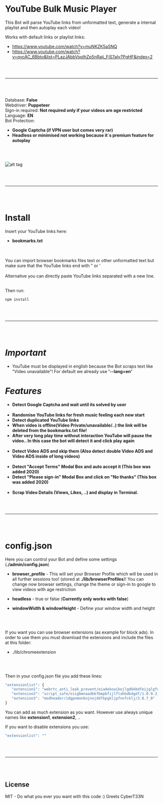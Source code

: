 # YouTube Bulk Music Player
This Bot will parse YouTube links from unformatted text, generate a internal playlist and then autoplay each video!

Works with default links or playlist links:
- https://www.youtube.com/watch?v=muNKZK5aSNQ
- https://www.youtube.com/watch?v=qycAC_6Bbto&list=PLazJAbbVspIhZp5nRaij_FjS7aIy7PqHF&index=2



<br />
<br />

____________________________________________________________

<br />
<br />

Database: **False**<br />
Webdriver: **Puppeteer**<br />
Sign-in required: **Not required only if your videos are age restricted**<br />
Language: **EN**<br />
Bot Protection:
- **Google Captcha (if VPN user but comes very rar)**
- **Headless or minimised not working because it´s premium feature for autoplay**



<br />
<br />


![alt tag](https://i.imgur.com/2FXctBZ.jpg)


<br />
<br />

____________________________________________________________


<br />
<br />


# Install
Insert your YouTube links here:
- **bookmarks.txt**
<br />
<br />
You can import browser bookmarks files text or other unformatted  text but make sure that the YouTube links end with " or '
<br />
<br />
Alternative you can directly paste YouTube links separated with a new line.


<br />
<br />

Then run:
```javascript
npm install
```

<br />
<br />

 _____________________________________________________


<br />
<br />



# *Important*
- YouTube must be displayed in english because the Bot scraps text like "Video unavailable"! For default we already use **'--lang=en'**

# *Features*
- **Detect Google Captcha and wait until its solved by user**
<br /><br />
- **Randomise YouTube links for fresh music feeling each new start**
- **Detect duplicated YouTube links**
- **When video is offline(Video Private/unavailable/..) the link will be deleted from the bookmarks.txt file!**
- **After very long play time without interaction YouTube will pause the video.. In this case the bot will detect it and click play again**
<br /><br />
- **Detect Video ADS and skip them (Also detect double Video ADS and Video ADS inside of long videos)**
<br /><br />
- **Detect "Accept Terms" Modal Box and auto accept it (This box was added 2020)**
- **Detect "Please sign-in" Modal Box and click on "No thanks"  (This box was added 2020)**
<br /><br />
- **Scrap Video Details (Views, Likes, ..) and display in Terminal.**

<br />
<br />

 _____________________________________________________


<br />
<br />


# config.json
Here you can control your Bot and define some settings (**./admin/config.json**)

- **browser_profile** - This will set your Browser Profile which will be used in all further sessions too! (stored at **./lib/browserProfiles**)! You can change now browser settings, change the theme or sign-in to google to view videos with age restriction

- **headless** - true or false (**Currently only works with false**)

- **windowWidth & windowHeight** - Define your window width and height



<br />
<br />

If you want you can use browser extensions (as example for block ads). In order to use them you must download the extensions and include the files at this folder:
- ./lib/chromeextension


<br />
<br />

Then in your config.json file you add these lines:

```javascript
"extensionlist": {
   "extension1": "webrtc_anti_leak_prevent/eiadekoaikejlgdbkbdfeijglgfdalml/1.0.14_0",
   "extension2": "script_safe/oiigbmnaadbkfbmpbfijlflahbdbdgdf/1.0.9.3_0",
   "extension3": "modheader/idgpnmonknjnojddfkpgkljpfnnfcklj/3.0.7_0"
}
```

You can add as much extension as you want. However use always unique names like **extension1**, **extension2**, ..

If you want to disable extensions you use:
```javascript
"extensionlist": ""
```

<br />
<br />

 _____________________________________________________


<br />
<br />


## License  
MIT - Do what you ever you want with this code :) Greets CyberT33N
